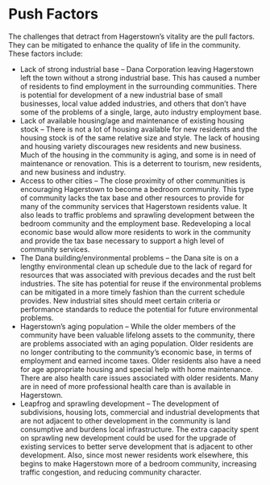 # Push Factors

The challenges that detract from Hagerstown’s vitality are the pull factors. They can be mitigated to enhance the quality of life in the community. These factors include:

- Lack of strong industrial base – Dana Corporation leaving Hagerstown left the town without a strong industrial base. This has caused a number of residents to find employment in the surrounding communities. There is potential for development of a new industrial base of small businesses, local value added industries, and others that don’t have some of the problems of a single, large, auto industry employment base.
- Lack of available housing/age and maintenance of existing housing stock – There is not a lot of housing available for new residents and the housing stock is of the same relative size and style. The lack of housing and housing variety discourages new residents and new business. Much of the housing in the community is aging, and some is in need of maintenance or renovation. This is a deterrent to tourism, new residents, and new business and industry.
- Access to other cities – The close proximity of other communities is encouraging Hagerstown to become a bedroom community. This type of community lacks the tax base and other resources to provide for many of the community services that Hagerstown residents value. It also leads to traffic problems and sprawling development between the bedroom community and the employment base. Redeveloping a local economic base would allow more residents to work in the community and provide the tax base necessary to support a high level of community services.
- The Dana building/environmental problems – the Dana site is on a lengthy environmental clean up schedule due to the lack of regard for resources that was associated with previous decades and the rust belt industries. The site has potential for reuse if the environmental problems can be mitigated in a more timely fashion than the current schedule provides. New industrial sites should meet certain criteria or performance standards to reduce the potential for future environmental problems.
- Hagerstown’s aging population – While the older members of the community have been valuable lifelong assets to the community, there are problems associated with an aging population. Older residents are no longer contributing to the community’s economic base, in terms of employment and earned income taxes. Older residents also have a need for age appropriate housing and special help with home maintenance. There are also health care issues associated with older residents. Many are in need of more professional health care than is available in Hagerstown.
- Leapfrog and sprawling development – The development of subdivisions, housing lots, commercial and industrial developments that are not adjacent to other development in the community is land consumptive and burdens local infrastructure. The extra capacity spent on sprawling new development could be used for the upgrade of existing services to better serve development that is adjacent to other development. Also, since most newer residents work elsewhere, this begins to make Hagerstown more of a bedroom community, increasing traffic congestion, and reducing community character.

